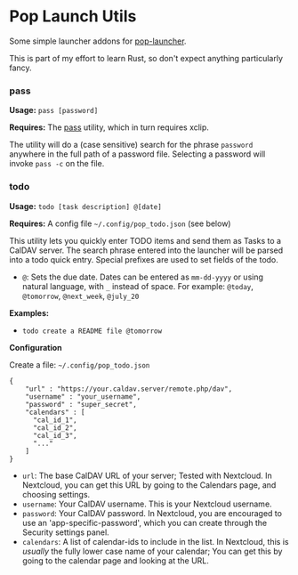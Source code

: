 # Pop Launch Utils

Some simple launcher addons for [pop-launcher](https://docs.rs/crate/pop-launcher/).

This is part of my effort to learn Rust, so don't expect anything particularly fancy.

### pass

**Usage:** `pass [password]`

**Requires:** The [pass](https://www.passwordstore.org/) utility, which in turn requires xclip.

The utility will do a (case sensitive) search for the phrase `password` anywhere in the full path of
a password file.  Selecting a password will invoke `pass -c` on the file.

### todo

**Usage:** `todo [task description] @[date]`

**Requires:** A config file `~/.config/pop_todo.json` (see below)

This utility lets you quickly enter TODO items and send them as Tasks to a CalDAV server.  The 
search phrase entered into the launcher will be parsed into a todo quick entry.  Special prefixes
are used to set fields of the todo.

- `@`: Sets the due date.  Dates can be entered as `mm-dd-yyyy` or using natural language, with `_` instead of space.  For example: `@today`, `@tomorrow`, `@next_week`, `@july_20`

**Examples:**

* `todo create a README file @tomorrow`

**Configuration**

Create a file: `~/.config/pop_todo.json`
```
{
    "url" : "https://your.caldav.server/remote.php/dav",
    "username" : "your_username",
    "password" : "super_secret",
    "calendars" : [
      "cal_id_1",
      "cal_id_2",
      "cal_id_3",
      "..."
    ]
}
```

* `url`: The base CalDAV URL of your server; Tested with Nextcloud.  In Nextcloud, you can get this URL by going to the Calendars page, and choosing settings.
* `username`: Your CalDAV username.  This is your Nextcloud username.
* `password`: Your CalDAV password.  In Nextcloud, you are encouraged to use an 'app-specific-password', which you can create through the Security settings panel.
* `calendars`: A list of calendar-ids to include in the list.  In Nextcloud, this is *usually* the fully lower case name of your calendar; You can get this by going to the calendar page and looking at the URL. 
